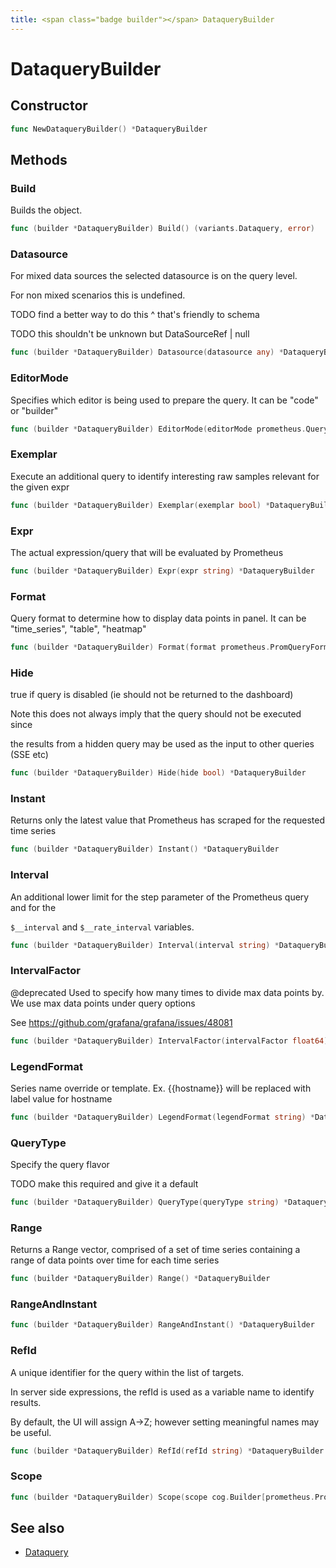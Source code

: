 ```yaml
---
title: <span class="badge builder"></span> DataqueryBuilder
---
```

# <span class="badge builder"></span> DataqueryBuilder

## Constructor

```go
func NewDataqueryBuilder() *DataqueryBuilder
```
## Methods

### <span class="badge object-method"></span> Build

Builds the object.

```go
func (builder *DataqueryBuilder) Build() (variants.Dataquery, error)
```

### <span class="badge object-method"></span> Datasource

For mixed data sources the selected datasource is on the query level.

For non mixed scenarios this is undefined.

TODO find a better way to do this ^ that's friendly to schema

TODO this shouldn't be unknown but DataSourceRef | null

```go
func (builder *DataqueryBuilder) Datasource(datasource any) *DataqueryBuilder
```

### <span class="badge object-method"></span> EditorMode

Specifies which editor is being used to prepare the query. It can be "code" or "builder"

```go
func (builder *DataqueryBuilder) EditorMode(editorMode prometheus.QueryEditorMode) *DataqueryBuilder
```

### <span class="badge object-method"></span> Exemplar

Execute an additional query to identify interesting raw samples relevant for the given expr

```go
func (builder *DataqueryBuilder) Exemplar(exemplar bool) *DataqueryBuilder
```

### <span class="badge object-method"></span> Expr

The actual expression/query that will be evaluated by Prometheus

```go
func (builder *DataqueryBuilder) Expr(expr string) *DataqueryBuilder
```

### <span class="badge object-method"></span> Format

Query format to determine how to display data points in panel. It can be "time_series", "table", "heatmap"

```go
func (builder *DataqueryBuilder) Format(format prometheus.PromQueryFormat) *DataqueryBuilder
```

### <span class="badge object-method"></span> Hide

true if query is disabled (ie should not be returned to the dashboard)

Note this does not always imply that the query should not be executed since

the results from a hidden query may be used as the input to other queries (SSE etc)

```go
func (builder *DataqueryBuilder) Hide(hide bool) *DataqueryBuilder
```

### <span class="badge object-method"></span> Instant

Returns only the latest value that Prometheus has scraped for the requested time series

```go
func (builder *DataqueryBuilder) Instant() *DataqueryBuilder
```

### <span class="badge object-method"></span> Interval

An additional lower limit for the step parameter of the Prometheus query and for the

`$__interval` and `$__rate_interval` variables.

```go
func (builder *DataqueryBuilder) Interval(interval string) *DataqueryBuilder
```

### <span class="badge object-method"></span> IntervalFactor

@deprecated Used to specify how many times to divide max data points by. We use max data points under query options

See https://github.com/grafana/grafana/issues/48081

```go
func (builder *DataqueryBuilder) IntervalFactor(intervalFactor float64) *DataqueryBuilder
```

### <span class="badge object-method"></span> LegendFormat

Series name override or template. Ex. {{hostname}} will be replaced with label value for hostname

```go
func (builder *DataqueryBuilder) LegendFormat(legendFormat string) *DataqueryBuilder
```

### <span class="badge object-method"></span> QueryType

Specify the query flavor

TODO make this required and give it a default

```go
func (builder *DataqueryBuilder) QueryType(queryType string) *DataqueryBuilder
```

### <span class="badge object-method"></span> Range

Returns a Range vector, comprised of a set of time series containing a range of data points over time for each time series

```go
func (builder *DataqueryBuilder) Range() *DataqueryBuilder
```

### <span class="badge object-method"></span> RangeAndInstant

```go
func (builder *DataqueryBuilder) RangeAndInstant() *DataqueryBuilder
```

### <span class="badge object-method"></span> RefId

A unique identifier for the query within the list of targets.

In server side expressions, the refId is used as a variable name to identify results.

By default, the UI will assign A->Z; however setting meaningful names may be useful.

```go
func (builder *DataqueryBuilder) RefId(refId string) *DataqueryBuilder
```

### <span class="badge object-method"></span> Scope

```go
func (builder *DataqueryBuilder) Scope(scope cog.Builder[prometheus.PrometheusDataqueryScope]) *DataqueryBuilder
```

## See also

 * <span class="badge object-type-struct"></span> [Dataquery](./object-Dataquery.md)
